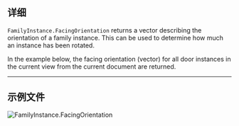 ## 详细
`FamilyInstance.FacingOrientation` returns a vector describing the orientation of a family instance. This can be used to determine how much an instance has been rotated.

In the example below, the facing orientation (vector) for all door instances in the current view from the current document are returned.
___
## 示例文件

![FamilyInstance.FacingOrientation](./Revit.Elements.FamilyInstance.FacingOrientation_img.jpg)
